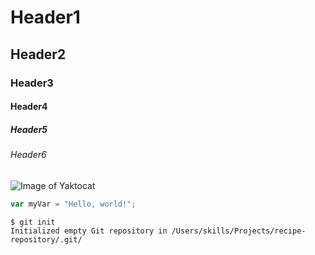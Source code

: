 # Header1
## Header2
### Header3
#### Header4
##### Header5
###### Header6

![Image of Yaktocat](https://octodex.github.com/images/yaktocat.png)

```javascript
var myVar = "Hello, world!";
```
```
$ git init
Initialized empty Git repository in /Users/skills/Projects/recipe-repository/.git/
```
